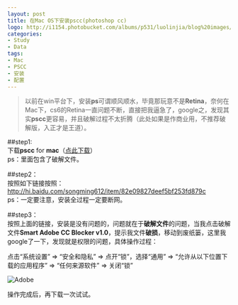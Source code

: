 ```yaml
---
layout: post
title: 在Mac OS下安装pscc(photoshop cc)
logo: http://i1154.photobucket.com/albums/p531/luolinjia/blog%20images/photoshop_zpsc67cdf07.jpg
categories:
- Study
- Data
tags:
- Mac
- PSCC
- 安装
- 配置
---
```


> 以前在win平台下，安装**ps**可谓顺风顺水，毕竟那玩意不是**Retina**，奈何在Mac下，cs6的Retina一直问题不断，直接把我逼急了，google之，发现其实**pscc**更容易，并且破解过程不太折腾（此处如果是作商业用，不推荐破解版，入正才是王道）。   


##step1:  
下载**pscc** for **mac**（[点此下载](http://pan.baidu.com/s/1mg5eurm)）  
ps：里面包含了破解文件。

##step2：  
按照如下链接按照：<http://hi.baidu.com/songming612/item/82e09827deef5bf253fd879c>  
ps：一定要注意，安装全过程一定要断网。


##step3：  
按照上面的链接，安装是没有问题的，问题就在于**破解文件**的问题，当我点击破解文件**Smart Adobe CC Blocker v1.0**，提示我文件**破损**，移动到废纸篓，这里我google了一下，发现就是权限的问题，具体操作过程：  

点击“系统设置” => “安全和隐私” => 点开“锁”，选择“通用” => “允许从以下位置下载的应用程序” => “任何来源软件” => 关闭“锁”

![Adobe](http://i1154.photobucket.com/albums/p531/luolinjia/blog%20images/ScreenShot2014-09-21at83534PM_zps1e08167a.png)  

操作完成后，再下载一次试试。
